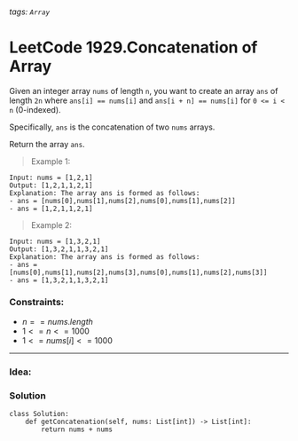 ###### tags: `Array`

# LeetCode 1929.Concatenation of Array

Given an integer array ```nums``` of length ```n```, you want to create an array ```ans``` of length ```2n``` where ```ans[i] == nums[i]``` and ```ans[i + n] == nums[i]``` for ```0 <= i < n``` (0-indexed).

Specifically, ```ans``` is the concatenation of two ```nums``` arrays.

Return the array ```ans```.  

>Example 1:
```
Input: nums = [1,2,1]
Output: [1,2,1,1,2,1]
Explanation: The array ans is formed as follows:
- ans = [nums[0],nums[1],nums[2],nums[0],nums[1],nums[2]]
- ans = [1,2,1,1,2,1]
```

>Example 2:
```
Input: nums = [1,3,2,1]
Output: [1,3,2,1,1,3,2,1]
Explanation: The array ans is formed as follows:
- ans = [nums[0],nums[1],nums[2],nums[3],nums[0],nums[1],nums[2],nums[3]]
- ans = [1,3,2,1,1,3,2,1]
``` 

### Constraints:

- $n == nums.length$
- $1 <= n <= 1000$
- $1 <= nums[i] <= 1000$



---
### Idea:
>
### Solution

```python=
class Solution:
    def getConcatenation(self, nums: List[int]) -> List[int]:
        return nums + nums
```

